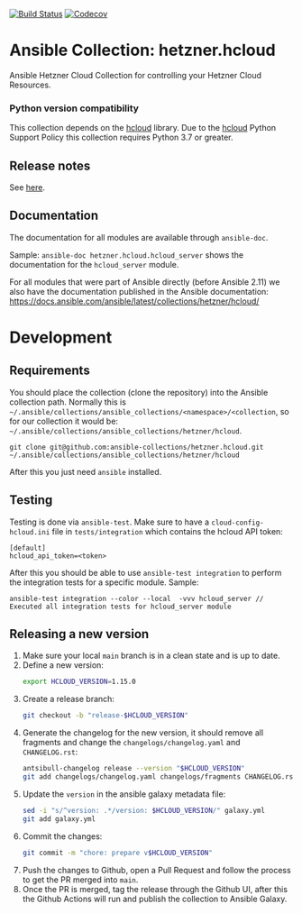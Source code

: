 [![Build Status](https://dev.azure.com/ansible/hetzner.hcloud/_apis/build/status/CI?branchName=master)](https://dev.azure.com/ansible/hetzner.hcloud/_build?definitionId=35)
[![Codecov](https://img.shields.io/codecov/c/github/ansible-collections/hetzner.hcloud)](https://codecov.io/gh/ansible-collections/hetzner.hcloud)

# Ansible Collection: hetzner.hcloud

Ansible Hetzner Cloud Collection for controlling your Hetzner Cloud Resources.

### Python version compatibility

This collection depends on the [hcloud](https://github.com/hetznercloud/hcloud-python) library. Due to the [hcloud](https://github.com/hetznercloud/hcloud-python) Python Support Policy this collection requires Python 3.7 or greater.

## Release notes

See [here](https://github.com/ansible-collections/hetzner.hcloud/tree/master/CHANGELOG.rst).

## Documentation

The documentation for all modules are available through `ansible-doc`.

Sample: `ansible-doc hetzner.hcloud.hcloud_server` shows the documentation for the `hcloud_server` module.

For all modules that were part of Ansible directly (before Ansible 2.11) we also have the documentation published in the
Ansible documentation: https://docs.ansible.com/ansible/latest/collections/hetzner/hcloud/

# Development

## Requirements

You should place the collection (clone the repository) into the Ansible collection path. Normally this
is `~/.ansible/collections/ansible_collections/<namespace>/<collection`, so for our collection it would
be: `~/.ansible/collections/ansible_collections/hetzner/hcloud`.

```
git clone git@github.com:ansible-collections/hetzner.hcloud.git ~/.ansible/collections/ansible_collections/hetzner/hcloud
```

After this you just need `ansible` installed.

## Testing

Testing is done via `ansible-test`. Make sure to have a `cloud-config-hcloud.ini` file in `tests/integration` which
contains the hcloud API token:

```
[default]
hcloud_api_token=<token>
```

After this you should be able to use `ansible-test integration` to perform the integration tests for a specific module.
Sample:

```
ansible-test integration --color --local  -vvv hcloud_server // Executed all integration tests for hcloud_server module
```

## Releasing a new version

1. Make sure your local `main` branch is in a clean state and is up to date.
2. Define a new version:
   ```sh
   export HCLOUD_VERSION=1.15.0
   ```
3. Create a release branch:
   ```sh
   git checkout -b "release-$HCLOUD_VERSION"
   ```
4. Generate the changelog for the new version, it should remove all fragments and change
   the `changelogs/changelog.yaml` and `CHANGELOG.rst`:
   ```sh
   antsibull-changelog release --version "$HCLOUD_VERSION"
   git add changelogs/changelog.yaml changelogs/fragments CHANGELOG.rst
   ```
5. Update the `version` in the ansible galaxy metadata file:
   ```sh
   sed -i "s/^version: .*/version: $HCLOUD_VERSION/" galaxy.yml
   git add galaxy.yml
   ```
6. Commit the changes:
   ```sh
   git commit -m "chore: prepare v$HCLOUD_VERSION"
   ```
7. Push the changes to Github, open a Pull Request and follow the process to get the PR merged into `main`.
8. Once the PR is merged, tag the release through the Github UI, after this the Github Actions will run and publish the collection to Ansible
   Galaxy.
